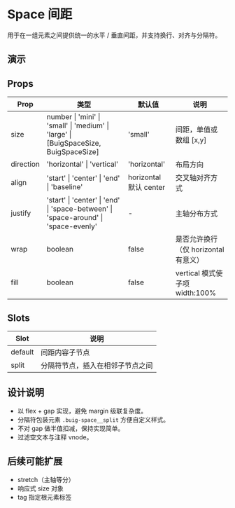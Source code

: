 # Space 间距

用于在一组元素之间提供统一的水平 / 垂直间距，并支持换行、对齐与分隔符。

## 演示

<Demo title="基础用法">
<template #source>
<BuigSpace>
  <div v-for="n in 3" :key="n">Item {{n}}</div>
</BuigSpace>
</template>
</Demo>

<Demo title="垂直方向">
<template #source>
<BuigSpace direction="vertical">
  <div v-for="n in 3" :key="n" style="background:#f4f4f4;padding:4px 8px;">Block {{n}}</div>
</BuigSpace>
</template>
</Demo>

<Demo title="尺寸映射">
<template #source>
<BuigSpace size="mini"><span v-for="n in 3" :key="'m'+n">mini {{n}}</span></BuigSpace>
<BuigSpace size="small" style="margin-top:8px"><span v-for="n in 3" :key="'s'+n">small {{n}}</span></BuigSpace>
<BuigSpace size="medium" style="margin-top:8px"><span v-for="n in 3" :key="'md'+n">medium {{n}}</span></BuigSpace>
<BuigSpace size="large" style="margin-top:8px"><span v-for="n in 3" :key="'l'+n">large {{n}}</span></BuigSpace>
</template>
</Demo>

<Demo title="双向尺寸数组 + wrap">
<template #source>
<BuigSpace :size="[24,4]" wrap>
  <BuigButton v-for="n in 14" :key="n" size="small">Btn {{n}}</BuigButton>
</BuigSpace>
</template>
</Demo>

<Demo title="主轴分布与对齐">
<template #source>
<BuigSpace justify="space-between" align="center" style="width:100%;border:1px dashed #ddd;padding:8px;">
  <div>A</div>
  <div style="font-size:26px">B big</div>
  <div>C</div>
</BuigSpace>
</template>
</Demo>

<Demo title="分隔符 split 插槽">
<template #source>
<BuigSpace>
  <template #split><span style="color:#aaa">|</span></template>
  <span>Link</span>
  <span>Profile</span>
  <span>Setting</span>
</BuigSpace>
</template>
</Demo>

<Demo title="垂直 fill 拉伸">
<template #source>
<BuigSpace direction="vertical" fill style="border:1px solid #e0e0e0;padding:8px;max-width:240px;">
  <div style="background:#eee">Row 1</div>
  <div style="background:#ddd">Row 2</div>
  <div style="background:#ccc">Row 3 宽度 100%</div>
</BuigSpace>
</template>
</Demo>

## Props

| Prop      | 类型                                                                                 | 默认值                 | 说明                                 |
| --------- | ------------------------------------------------------------------------------------ | ---------------------- | ------------------------------------ |
| size      | number \| 'mini' \| 'small' \| 'medium' \| 'large' \| [BuigSpaceSize, BuigSpaceSize] | 'small'                | 间距，单值或数组 [x,y]               |
| direction | 'horizontal' \| 'vertical'                                                           | 'horizontal'           | 布局方向                             |
| align     | 'start' \| 'center' \| 'end' \| 'baseline'                                           | horizontal 默认 center | 交叉轴对齐方式                       |
| justify   | 'start' \| 'center' \| 'end' \| 'space-between' \| 'space-around' \| 'space-evenly'  | -                      | 主轴分布方式                         |
| wrap      | boolean                                                                              | false                  | 是否允许换行（仅 horizontal 有意义） |
| fill      | boolean                                                                              | false                  | vertical 模式使子项 width:100%       |

## Slots

| Slot    | 说明                             |
| ------- | -------------------------------- |
| default | 间距内容子节点                   |
| split   | 分隔符节点，插入在相邻子节点之间 |

## 设计说明

- 以 flex + gap 实现，避免 margin 级联复杂度。
- 分隔符包装元素 `.buig-space__split` 方便自定义样式。
- 不对 gap 做半值扣减，保持实现简单。
- 过滤空文本与注释 vnode。

## 后续可能扩展

- stretch（主轴等分）
- 响应式 size 对象
- tag 指定根元素标签
